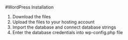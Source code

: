 #WordPress Installation
1. Download the files
2. Upload the files to your hosting account
3. Import the database and connect database strings
4. Enter the database credentials into wp-config.php file
